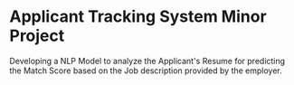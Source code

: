 # Applicant Tracking System Minor Project

Developing a NLP Model to analyze the Applicant's Resume for predicting the Match Score based on the Job description provided by the employer. 

